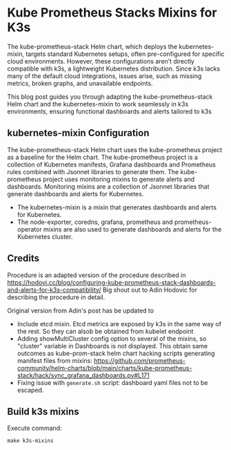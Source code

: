 # Kube Prometheus Stacks Mixins for K3s

The kube-prometheus-stack Helm chart, which deploys the kubernetes-mixin, targets standard Kubernetes setups, often pre-configured for specific cloud environments. However, these configurations aren’t directly compatible with k3s, a lightweight Kubernetes distribution. Since k3s lacks many of the default cloud integrations, issues arise, such as missing metrics, broken graphs, and unavailable endpoints.

This blog post guides you through adapting the kube-prometheus-stack Helm chart and the kubernetes-mixin to work seamlessly in k3s environments, ensuring functional dashboards and alerts tailored to k3s

## kubernetes-mixin Configuration

The kube-prometheus-stack Helm chart uses the kube-prometheus project as a baseline for the Helm chart. The kube-prometheus project is a collection of Kubernetes manifests, Grafana dashboards and Prometheus rules combined with Jsonnet libraries to generate them. The kube-prometheus project uses monitoring mixins to generate alerts and dashboards. Monitoring mixins are a collection of Jsonnet libraries that generate dashboards and alerts for Kubernetes. 

-  The kubernetes-mixin is a mixin that generates dashboards and alerts for Kubernetes.
-  The node-exporter, coredns, grafana, prometheus and prometheus-operator mixins are also used to generate dashboards and alerts for the Kubernetes cluster.

## Credits

Procedure is an adapted version of the procedure described in https://hodovi.cc/blog/configuring-kube-prometheus-stack-dashboards-and-alerts-for-k3s-compatibility/
Big shout out to Adin Hodovic for describing the procedure in detail.

Original version from Adin's post has be updated to

- Include etcd mixin. Etcd metrics are exposed by k3s in the same way of the rest. So they can alsob be obtained from kubelet endpoint
- Adding showMultiCluster config option to several of the mixins, so "cluster" variable in Dashboards is not displayed. This obtain same outcomes as kube-prom-stack helm chart hacking scripts generating manifest files from mixins:
  https://github.com/prometheus-community/helm-charts/blob/main/charts/kube-prometheus-stack/hack/sync_grafana_dashboards.py#L171
- Fixing issue with `generate.sh` script: dashboard yaml files not to be escaped.

## Build k3s mixins

Execute command:

```shell
make k3s-mixins
```